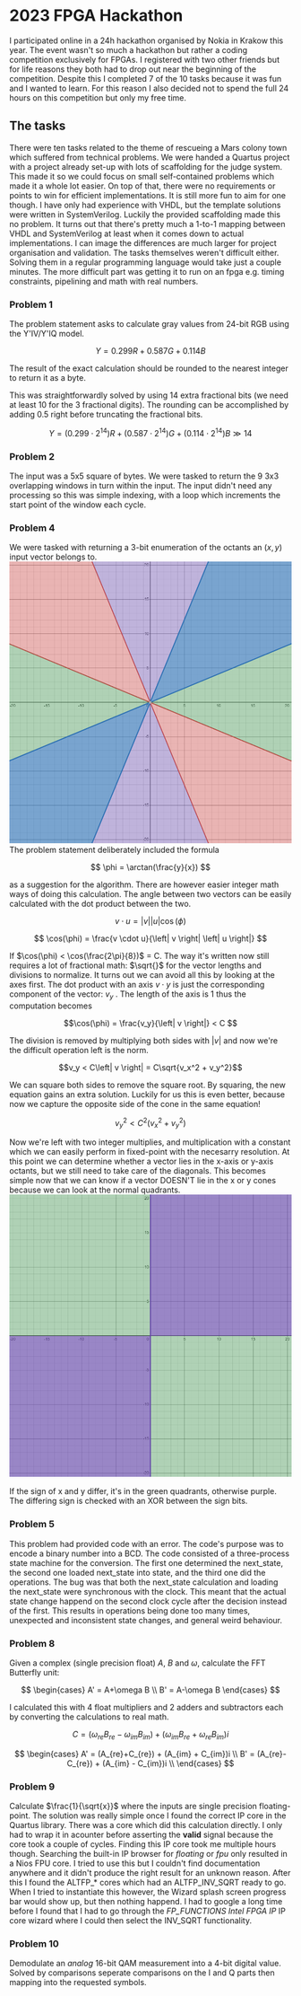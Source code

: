 # 2023 FPGA Hackathon
I participated online in a 24h hackathon organised by Nokia in Krakow this year. The event wasn't so much a hackathon but rather a coding competition exclusively for FPGAs.
I registered with two other friends but for life reasons they both had to drop out near the beginning of the competition. Despite this I completed 7 of the 10 tasks because it was fun and I wanted to learn. For this reason I also decided not to spend the full 24 hours on this competition but only my free time.

## The tasks
There were ten tasks related to the theme of rescueing a Mars colony town which suffered from technical problems. We were handed a Quartus project with a project already set-up with lots of scaffolding for the judge system. This made it so we could focus on small self-contained problems which made it a whole lot easier. On top of that, there were no requirements or points to win for efficient implementations. It is still more fun to aim for one though.
I have only had experience with VHDL, but the template solutions were written in SystemVerilog. Luckily the provided scaffolding made this no problem. It turns out that there's pretty much a 1-to-1 mapping between VHDL and SystemVerilog at least when it comes down to actual implementations. I can image the differences are much larger for project organisation and validation. 
The tasks themselves weren't difficult either. Solving them in a regular programming language would take just a couple minutes. The more difficult part was getting it to run on an fpga e.g. timing constraints, pipelining and math with real numbers.

### Problem 1
The problem statement asks to calculate gray values from 24-bit RGB using the Y'IV/Y'IQ model.

$$ Y = 0.299R + 0.587G + 0.114B $$

The result of the exact calculation should be rounded to the nearest integer to return it as a byte.

This was straightforwardly solved by using 14 extra fractional bits (we need at least 10 for the 3 fractional digits). The rounding can be accomplished by adding $0.5$ right before truncating the fractional bits.

$$ Y = (0.299 \cdot 2^{14})R + (0.587 \cdot 2^{14})G +(0.114 \cdot 2^{14})B\gg 14 $$

### Problem 2
The input was a 5x5 square of bytes. We were tasked to return the 9 3x3 overlapping windows in turn within the input.
The input didn't need any processing so this was simple indexing, with a loop which increments the start point of the window each cycle.

### Problem 4
We were tasked with returning a 3-bit enumeration of the octants an $(x, y)$ input vector belongs to.  
![Octants](readme/octants.png "Task octants")
The problem statement deliberately included the formula

$$ \phi = \arctan(\frac{y}{x})  $$

as a suggestion for the algorithm. There are however easier integer math ways of doing this calculation.
The angle between two vectors can be easily calculated with the dot product between the two.

$$ v \cdot u = \left| v \right| \left| u \right| \cos(\phi) $$

$$ \cos(\phi) = \frac{v \cdot u}{\left| v \right| \left| u \right|} $$

If $\cos(\phi) < \cos(\frac{2\pi}{8})$ = C. 
The way it's written now still requires a lot of fractional math: $\sqrt{}$ for the vector lengths and divisions to normalize. It turns out we can avoid all this by looking at the axes first.
The dot product with an axis $v \cdot y$ is just the corresponding component of the vector: $v_y$ . The length of the axis is $1$ thus the computation becomes

$$\cos(\phi) = \frac{v_y}{\left| v \right|} < C $$

The division is removed by multiplying both sides with $\left|v\right|$ and now we're the difficult operation left is the norm.

$$v_y < C\left| v \right| = C\sqrt{v_x^2 + v_y^2}$$

We can square both sides to remove the square root. By squaring, the new equation gains an extra solution. Luckily for us this is even better, because now we capture the opposite side of the cone in the same equation!

$$v_y^2 < C^2(v_x^2 + v_y^2)$$

Now we're left with two integer multiplies, and multiplication with a constant which we can easily perform in fixed-point with the necesarry resolution.
At this point we can determine whether a vector lies in the x-axis or y-axis octants, but we still need to take care of the diagonals. This becomes simple now that we can know if a vector DOESN'T lie in the x or y cones because we can look at the normal quadrants.
![Quadrants](readme/quadrants.png "Task quadrants")

If the sign of x and y differ, it's in the green quadrants, otherwise purple. The differing sign is checked with an XOR between the sign bits. 

### Problem 5
This problem had provided code with an error. The code's purpose was to encode a binary number into a BCD.
The code consisted of a three-process state machine for the conversion. The first one determined the next_state, the second one loaded next_state into state, and the third one did the operations.
The bug was that both the next_state calculation and loading the next_state were synchronous with the clock. This meant that the actual state change happend on the second clock cycle after the decision instead of the first. This results in operations being done too many times, unexpected and inconsistent state changes, and general weird behaviour.

### Problem 8
Given a complex (single precision float) $A$, $B$ and $\omega$, calculate the FFT Butterfly unit:

$$ \begin{cases}
A' = A+\omega B \\
B' = A-\omega B
\end{cases}
$$

I calculated this with 4 float multipliers and 2 adders and subtractors each by converting the calculations to real math.

$$
C = (\omega_{re}B_{re} - \omega_{im}B_{im}) + (\omega_{im}B_{re} + \omega_{re}B_{im})i
$$

$$
\begin{cases}
A' = (A_{re}+C_{re}) + (A_{im} + C_{im})i \\
B' = (A_{re}-C_{re}) + (A_{im} - C_{im})i \\
\end{cases}
$$

### Problem 9
Calculate $\frac{1}{\sqrt{x}}$ where the inputs are single precision floating-point. The solution was really simple once I found the correct IP core in the Quartus library. There was a core which did this calculation directly. I only had to wrap it in acounter before asserting the **valid** signal because the core took a couple of cycles.
Finding this IP core took me multiple hours though. Searching the built-in IP browser for _floating_ or  _fpu_ only resulted in a Nios FPU core. I tried to use this but I couldn't find documentation anywhere and it didn't produce the right result for an unknown reason. After this I found the ALTFP_\* cores which had an ALTFP_INV_SQRT ready to go. When I tried to instantiate this however, the Wizard splash screen progress bar would show up, but then nothing happend. I had to google a long time before I found that I had to go through the *FP_FUNCTIONS Intel FPGA IP* IP core wizard where I could then select the INV_SQRT functionality.

### Problem 10
Demodulate an _analog_ 16-bit QAM measurement into a 4-bit digital value. Solved by comparisons seperate comparisons on the I and Q parts then mapping into the requested symbols.
